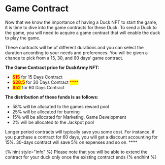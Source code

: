 # Game Contract

Now that we know the importance of having a Duck NFT to start the game, it is time to dive into the game contracts for these Duck. To send a Duck to the game, you will need to acquire a game contract that will enable the duck to play the game.&#x20;

These contracts will be of different durations and you can select the duration according to your needs and preferences. You will be given a chance to pick from a 15, 30, and 60 days’ game contract.&#x20;

**The Game Contract price for DuckArmy NFT:**

* <mark style="color:red;">**$15**</mark> for 15 Days Contract
* <mark style="color:red;">**$28.5**</mark> for 30 Days Contract <mark style="color:red;">****</mark>&#x20;
* <mark style="color:red;">**$52**</mark> for 60 Days Contract

**The distribution of these funds is as follows:**

* 58% will be allocated to the games reward pool
* 25% will be allocated for burning
* 15% will be allocated for Marketing, Game Development
* 2% will be allocated to the Jackpot pool

Longer period contracts will typically save you some cost. For instance, if you purchase a contract for 60 days, you will get a discount accounting for 15%. 30-days contract will save 5% on expenses and so on. ****&#x20;

{% hint style="info" %}
Please note that you will be able to extend the contract for your duck only once the existing contract ends
{% endhint %}

